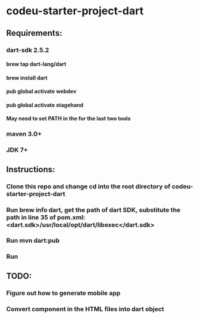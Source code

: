 # codeu-starter-project-dart

## Requirements:
### dart-sdk 2.5.2
#### **brew tap dart-lang/dart**
#### **brew install dart**
#### **pub global activate webdev**
#### **pub global activate stagehand**
#### May need to set PATH in the for the last two tools
### maven 3.0+
### JDK 7+

## Instructions:
### Clone this repo and change **cd** into the root directory of **codeu-starter-project-dart**
### Run **brew info dart**, get the path of dart SDK, substitute the path in line 35 of pom.xml: <dart.sdk>/usr/local/opt/dart/libexec</dart.sdk>
### Run **mvn dart:pub**
### Run

## TODO:
### Figure out how to generate mobile app
### Convert component in the HTML files into dart object
